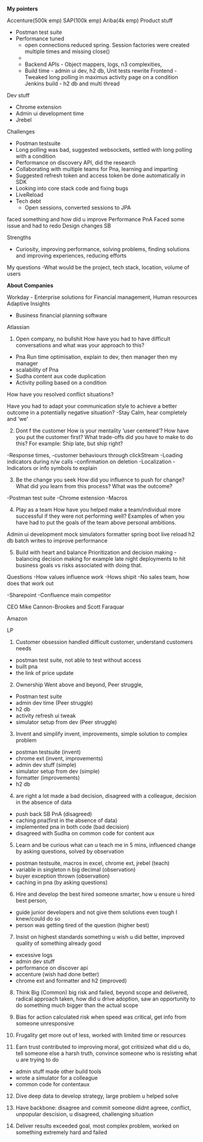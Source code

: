 **My pointers**

Accenture(500k emp)
SAP(100k emp)
Ariba(4k emp)
Product stuff

- Postman test suite
- Performance tuned
    - open connections reduced spring. Session factories were created multiple times and missing close()
    -  
    - Backend APIs - Object mappers, logs, n3 complexities, 
    - Build time - admin ui dev, h2 db, Unit tests rewrite 
    Frontend - Tweaked long polling in maximus activity page on a condition
    Jenkins build - h2 db and multi thread
    
    

Dev stuff
- Chrome extension
- Admin ui development time
- Jrebel

Challenges
- Postman testsuite
- Long polling was bad, suggested websockets, settled with long polling with a condition
- Performance on discovery API, did the research
- Collaborating with multiple teams for Pna, learning and imparting
- Suggested refresh token and access token be done automatically in SDK
- Looking into core stack code and fixing bugs
- LiveReload
- Tech debt
    - Open sessions, converted sessions to JPA

    
faced something and how did u improve
    Performance PnA
Faced some issue and had to redo
    Design changes SB

Strengths
- Curiosity, improving performance, solving problems, finding solutions and improving experiences, reducing efforts

My questions
-What would be the project, tech stack, location, volume of users
 


**About Companies**

Workday - Enterprise solutions for Financial management, Human resources
Adaptive Insights
- Business financial planning software


Atlassian

1. Open company, no bullshit
How have you had to have difficult conversations and what was your approach to this?
- Pna Run time optimisation, explain to dev, then manager then my manager
- scalability of Pna
- Sudha content aux code duplication
- Activity polling based on a condition


How have you resolved conflict situations?

Have you had to adapt your communication style to achieve a better outcome in a potentially negative situation?
-Stay Calm, hear completely and 'we'


2. Dont f the customer
How is your mentality ‘user centered’?
How have you put the customer first? What trade-offs did you have to make to do this? For example: Ship late, but ship right?

-Response times, 
-customer behaviours through clickStream
-Loading indicators during n/w calls
-confirmation on deletion
-Localization
-Indicators or info symbols to explain


3. Be the change you seek
How did you influence to push for change? What did you learn from this process? What was the outcome?

-Postman test suite
-Chrome extension
-Macros

4. Play as a team
How have you helped make a team/individual more successful if they were not performing well? Examples of when you have had to put the goals of the team above personal ambitions.

Admin ui development
mock simulators
formatter
spring boot live reload
h2 db
batch writes to improve performance



5. Build with heart and balance
Prioritization and decision making - balancing decision making for example late night deployments to hit business goals vs risks associated with doing that.


Questions
-How values influence work
-Hows shipit
-No sales team, how does that work out

-Sharepoint -Confluence main competitor

CEO
Mike Cannon-Brookes and Scott Faraquar


Amazon

LP
1. Customer obsession
handled difficult customer, understand customers needs
- postman test suite, not able to test without access
- built pna
- the link of price update

2. Ownership
Went above and beyond, Peer struggle, 
- Postman test suite
- admin dev time (Peer struggle)
- h2 db
- activity refresh ui tweak 
- simulator setup from dev (Peer struggle)

3. Invent and simplify
invent, improvements, simple solution to complex problem
- postman testsuite (invent)
- chrome ext (invent, improvements)
- admin dev stuff (simple)
- simulator setup from dev (simple)
- formatter (improvements)
- h2 db 

4. are right a lot
made a bad decision, disagreed with a colleague, decision in the absence of data
- push back SB PnA (disagreed)
- caching pna(first in the absence of data)
- implemented pna in both code (bad decision)
- disagreed with Sudha on common code for content aux

5. Learn and be curious
what can u teach me in 5 mins, influenced change by asking questions, solved by observation
- postman testsuite, macros in excel, chrome ext, jrebel (teach)
- variable in singleton n big decimal (observation)
- buyer exception thrown (observation)
- caching in pna (by asking questions)

6. Hire and develop the best
hired someone smarter, how u ensure u hired best person, 
- guide junior developers and not give them solutions even tough I knew/could do so 
- person was getting tired of the question (higher best)


7. Insist on highest standards
something u wish u did better, improved quality of something already good
- excessive logs
- admin dev stuff
- performance on discover api
- accenture (wish had done better)
- chrome ext and formatter and h2 (improved) 


8. Think Big (Common)
big risk and failed, beyond scope and delivered, radical approach taken, how did u drive adoption, 
    saw an opportunity to do something much bigger than the actual scope 



9. Bias for action
calculated risk when speed was critical, get info from someone unresponsive

10. Frugality
get more out of less, worked with limited time or resources


11. Earn trust
contributed to improving moral, got critisized what did u do, tell someone else a harsh truth, convince someone who is resisting what u are trying to do
- admin stuff made other build tools
- wrote a simulator for a colleague
- common code for contentaux

12. Dive deep
data to develop strategy, large problem u helped solve 

13. Have backbone: disagree and commit
someone didnt agreee, conflict, unpopular descision, u disagreed, challenging situation

14. Deliver results
exceeded goal, most complex problem, worked on something extremely hard and failed







